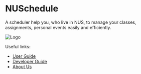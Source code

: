 # NUSchedule

A scheduler help you, who live in NUS, to manage your classes, assignments, personal events easily and efficiently.

![Logo](diagrams/Logo.png)<br>

Useful links:
* [User Guide](UserGuide.md)
* [Developer Guide](DeveloperGuide.md)
* [About Us](AboutUs.md)


